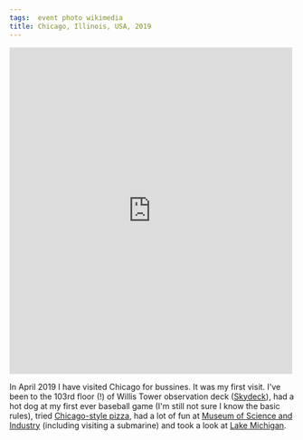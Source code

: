 ```yaml
---
tags:  event photo wikimedia
title: Chicago, Illinois, USA, 2019
---
```

<iframe src="https://www.facebook.com/plugins/post.php?href=https%3A%2F%2Fwww.facebook.com%2Fmedia%2Fset%2F%3Fset%3Da.10157305807012290%26type%3D3&width=500" width="500" height="576" style="border:none;overflow:hidden" scrolling="no" frameborder="0" allowTransparency="true" allow="encrypted-media"></iframe>

In April 2019 I have visited Chicago for bussines. It was my first visit. I've been to the 103rd floor (!) of Willis Tower observation deck ([Skydeck](https://en.wikipedia.org/wiki/Willis_Tower#Skydeck)), had a hot dog at my first ever baseball game (I'm still not sure I know the basic rules), tried [Chicago-style pizza](https://en.wikipedia.org/wiki/Chicago-style_pizza), had a lot of fun at [Museum of Science and Industry](https://en.wikipedia.org/wiki/Museum_of_Science_and_Industry_(Chicago)) (including visiting a submarine) and took a look at [Lake Michigan](https://en.wikipedia.org/wiki/Lake_Michigan).
